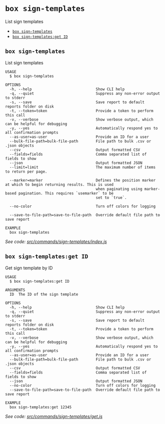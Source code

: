 `box sign-templates`
====================

List sign templates

* [`box sign-templates`](#box-sign-templates)
* [`box sign-templates:get ID`](#box-sign-templatesget-id)

## `box sign-templates`

List sign templates

```
USAGE
  $ box sign-templates

OPTIONS
  -h, --help                             Show CLI help
  -q, --quiet                            Suppress any non-error output to stderr
  -s, --save                             Save report to default reports folder on disk
  -t, --token=token                      Provide a token to perform this call
  -v, --verbose                          Show verbose output, which can be helpful for debugging
  -y, --yes                              Automatically respond yes to all confirmation prompts
  --as-user=as-user                      Provide an ID for a user
  --bulk-file-path=bulk-file-path        File path to bulk .csv or .json objects
  --csv                                  Output formatted CSV
  --fields=fields                        Comma separated list of fields to show
  --json                                 Output formatted JSON
  --limit=limit                          The maximum number of items to return per page.

  --marker=marker                        Defines the position marker at which to begin returning results. This is used
                                         when paginating using marker-based pagination. This requires `usemarker` to be
                                         set to `true`.

  --no-color                             Turn off colors for logging

  --save-to-file-path=save-to-file-path  Override default file path to save report

EXAMPLE
  box sign-templates
```

_See code: [src/commands/sign-templates/index.js](https://github.com/box/boxcli/blob/v3.15.0/src/commands/sign-templates/index.js)_

## `box sign-templates:get ID`

Get sign template by ID

```
USAGE
  $ box sign-templates:get ID

ARGUMENTS
  ID  The ID of the sign template

OPTIONS
  -h, --help                             Show CLI help
  -q, --quiet                            Suppress any non-error output to stderr
  -s, --save                             Save report to default reports folder on disk
  -t, --token=token                      Provide a token to perform this call
  -v, --verbose                          Show verbose output, which can be helpful for debugging
  -y, --yes                              Automatically respond yes to all confirmation prompts
  --as-user=as-user                      Provide an ID for a user
  --bulk-file-path=bulk-file-path        File path to bulk .csv or .json objects
  --csv                                  Output formatted CSV
  --fields=fields                        Comma separated list of fields to show
  --json                                 Output formatted JSON
  --no-color                             Turn off colors for logging
  --save-to-file-path=save-to-file-path  Override default file path to save report

EXAMPLE
  box sign-templates:get 12345
```

_See code: [src/commands/sign-templates/get.js](https://github.com/box/boxcli/blob/v3.15.0/src/commands/sign-templates/get.js)_
